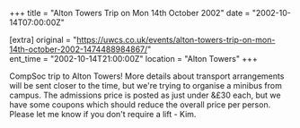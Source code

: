 +++
title = "Alton Towers Trip on Mon 14th October 2002"
date = "2002-10-14T07:00:00Z"

[extra]
original = "https://uwcs.co.uk/events/alton-towers-trip-on-mon-14th-october-2002-1474488984867/"    
ent_time = "2002-10-14T21:00:00Z"
location = "Alton Towers"
+++

CompSoc trip to Alton Towers\! More details about transport arrangements will be sent closer to the time, but we're trying to organise a minibus from campus. The admissions price is posted as just under &£30 each, but we have some coupons which should reduce the overall price per person. Please let me know if you don't require a lift - Kim.

